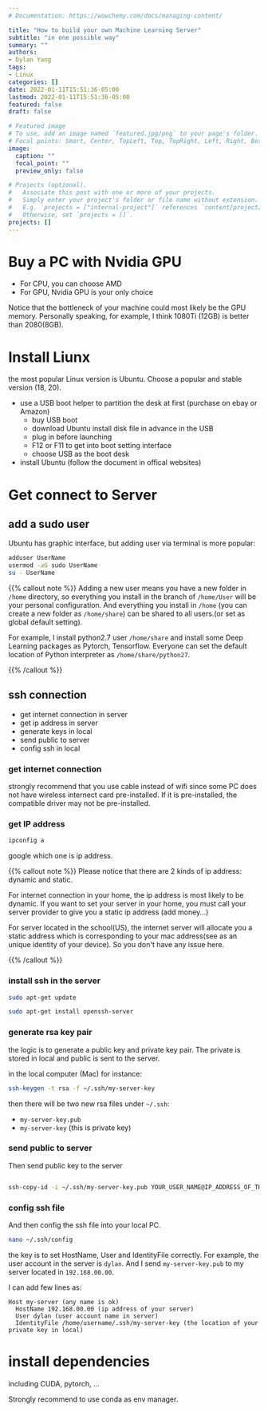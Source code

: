 ```yaml
---
# Documentation: https://wowchemy.com/docs/managing-content/

title: "How to build your own Machine Learning Server"
subtitle: "in one possible way"
summary: ""
authors: 
- Dylan Yang
tags: 
- Linux
categories: []
date: 2022-01-11T15:51:36-05:00
lastmod: 2022-01-11T15:51:36-05:00
featured: false
draft: false

# Featured image
# To use, add an image named `featured.jpg/png` to your page's folder.
# Focal points: Smart, Center, TopLeft, Top, TopRight, Left, Right, BottomLeft, Bottom, BottomRight.
image:
  caption: ""
  focal_point: ""
  preview_only: false

# Projects (optional).
#   Associate this post with one or more of your projects.
#   Simply enter your project's folder or file name without extension.
#   E.g. `projects = ["internal-project"]` references `content/project/deep-learning/index.md`.
#   Otherwise, set `projects = []`.
projects: []
---
```






# Buy a PC with Nvidia GPU

- For CPU, you can choose AMD
- For GPU, Nvidia GPU is your only choice

Notice that the bottleneck of your machine could most likely be the GPU memory. Personally speaking, for example, I think 1080Ti (12GB) is better than 2080(8GB).


# Install Liunx

the most popular Linux version is Ubuntu. Choose a popular and stable version (18, 20). 


- use a USB boot helper to partition the desk at first (purchase on ebay or Amazon)
  - buy USB boot
  - download Ubuntu install disk file in advance in the USB
  - plug in before launching
  - F12 or F11 to get into boot setting interface
  - choose USB as the boot desk
- install Ubuntu (follow the document in offical websites)


# Get connect to Server

## add a sudo user
Ubuntu has graphic interface, but adding user via terminal is more popular:

```bash
adduser UserName
usermod -aG sudo UserName
su - UserName
```


{{% callout note %}}
Adding a new user means you have a new folder in `/home` directory, so everything you install in the branch of `/home/User` will be your personal configuration. And everything you install in `/home` (you can create a new folder as `/home/share`) can be shared to all users.(or set as global default setting).

For example, I install python2.7 user `/home/share` and install some Deep Learning packages as Pytorch, Tensorflow. Everyone can set the default location of Python interpreter as `/home/share/python27`. 


{{% /callout %}}



## ssh connection

- get internet connection in server
- get ip address in server 
- generate keys in local
- send public to server
- config ssh in local

### get internet connection

strongly recommend that you use cable instead of wifi since some PC does not have wireless internect card pre-installed. If it is pre-installed, the compatible driver may not be pre-installed.

### get IP address 

```bash
ipconfig a
```

google which one is ip address. 


{{% callout note %}}
Please notice that there are 2 kinds of ip address: dynamic and static.

For internet connection in your home, the ip address is most likely to be dynamic. If you want to set your server in your home, you must call your server provider to give you a static ip address (add money...)

For server located in the school(US), the internet server will allocate you a static address which is corresponding to your mac address(see as an unique identity of your device). So you don't have any issue here.

{{% /callout %}}

### install ssh in the server


```bash
sudo apt-get update

sudo apt-get install openssh-server

```

### generate rsa key pair

the logic is to generate a public key and private key pair.  The private is stored in local and public is sent to the server.

in the local computer (Mac) for instance:

```bash
ssh-keygen -t rsa -f ~/.ssh/my-server-key

```
then there will be two new rsa files under `~/.ssh`:
- `my-server-key.pub`
- `my-server-key` (this is private key)

### send public to server

Then send public key to the server
```bash

ssh-copy-id -i ~/.ssh/my-server-key.pub YOUR_USER_NAME@IP_ADDRESS_OF_THE_SERVER


```

### config ssh file

And then config the ssh file into your local PC.

```bash
nano ~/.ssh/config
```

the key is to set HostName, User and IdentityFile correctly. For example, the user account in the server is `dylan`. And I send `my-server-key.pub` to my server located in `192.168.00.00`.

I can add few lines as:


```
Host my-server (any name is ok)
  HostName 192.168.00.00 (ip address of your server)
  User dylan (user account name in server)
  IdentityFile /home/username/.ssh/my-server-key (the location of your private key in local)

```


# install dependencies

including CUDA, pytorch, ... 

Strongly recommend to use conda as env manager. 